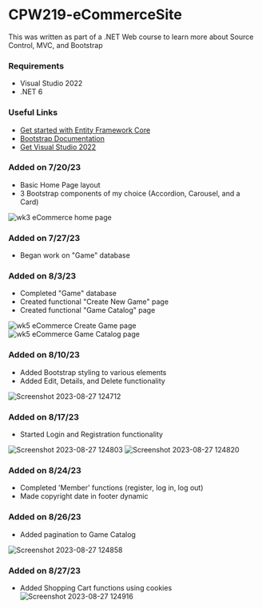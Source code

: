 # CPW219-eCommerceSite
This was written as part of a .NET Web course to learn more about Source Control, MVC, and Bootstrap
### Requirements
- Visual Studio 2022
- .NET 6

### Useful Links
- [Get started with Entity Framework Core](https://learn.microsoft.com/en-us/ef/core/get-started/overview/install)
- [Bootstrap Documentation](https://getbootstrap.com/docs/5.3/getting-started/introduction/)
- [Get Visual Studio 2022](https://visualstudio.microsoft.com/vs/)

### Added on 7/20/23
- Basic Home Page layout
- 3 Bootstrap components of my choice (Accordion, Carousel, and a Card)

![wk3 eCommerce home page](https://github.com/JohnnyBee86/CPW219-eCommerceSite/assets/130700641/79af7f63-6375-4872-a7be-6940d858d100)

### Added on 7/27/23
- Began work on "Game" database

### Added on 8/3/23
- Completed "Game" database
- Created functional "Create New Game" page
- Created functional "Game Catalog" page

![wk5 eCommerce Create Game page](https://github.com/JohnnyBee86/CPW219-eCommerceSite/assets/130700641/122216d0-bd05-4802-9614-cf13cff016e1)
![wk5 eCommerce Game Catalog page](https://github.com/JohnnyBee86/CPW219-eCommerceSite/assets/130700641/1941f626-86fe-420d-83e8-5e69feb0b9ad)

### Added on 8/10/23
- Added Bootstrap styling to various elements
- Added Edit, Details, and Delete functionality

![Screenshot 2023-08-27 124712](https://github.com/JohnnyBee86/CPW219-eCommerceSite/assets/130700641/aee3e238-396d-4660-b57d-1845e143f4e0)

### Added on 8/17/23
- Started Login and Registration functionality
  
![Screenshot 2023-08-27 124803](https://github.com/JohnnyBee86/CPW219-eCommerceSite/assets/130700641/3c496a82-6101-44dc-a6e3-7460f6961ef8)
![Screenshot 2023-08-27 124820](https://github.com/JohnnyBee86/CPW219-eCommerceSite/assets/130700641/1ac5bf95-c612-4eb6-9173-4e0b3a4ccc76)

### Added on 8/24/23
- Completed 'Member' functions (register, log in, log out)
- Made copyright date in footer dynamic

### Added on 8/26/23
- Added pagination to Game Catalog
  
![Screenshot 2023-08-27 124858](https://github.com/JohnnyBee86/CPW219-eCommerceSite/assets/130700641/5c4837fb-dbad-4a80-8bf0-e7fd72a43c6f)

### Added on 8/27/23
- Added Shopping Cart functions using cookies
![Screenshot 2023-08-27 124916](https://github.com/JohnnyBee86/CPW219-eCommerceSite/assets/130700641/a111b44f-e8c9-45de-a26c-b864b6017ed2)
